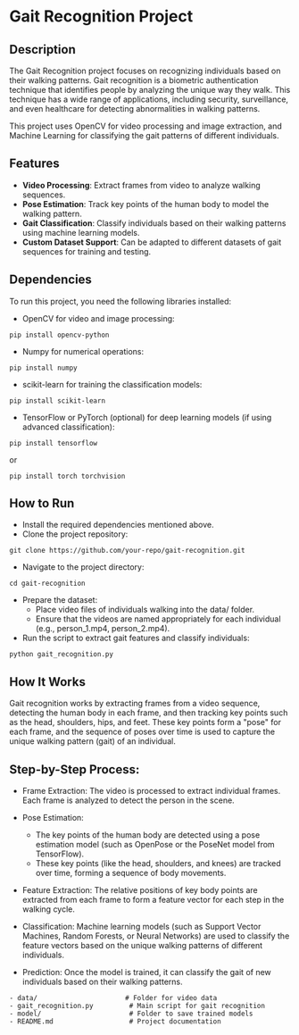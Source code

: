 # Gait Recognition Project
## Description
The Gait Recognition project focuses on recognizing individuals based on their walking patterns. Gait recognition is a biometric authentication technique that identifies people by analyzing the unique way they walk. This technique has a wide range of applications, including security, surveillance, and even healthcare for detecting abnormalities in walking patterns.

This project uses OpenCV for video processing and image extraction, and Machine Learning for classifying the gait patterns of different individuals.
## Features
- **Video Processing**: Extract frames from video to analyze walking sequences.
- **Pose Estimation**: Track key points of the human body to model the walking pattern.
- **Gait Classification**: Classify individuals based on their walking patterns using machine learning models.
- **Custom Dataset Support**: Can be adapted to different datasets of gait sequences for training and testing.

## Dependencies
To run this project, you need the following libraries installed:
- OpenCV for video and image processing:
```
pip install opencv-python

```
- Numpy for numerical operations:
```
pip install numpy

```
- scikit-learn for training the classification models:
```
pip install scikit-learn

```
- TensorFlow or PyTorch (optional) for deep learning models (if using advanced classification):

```
pip install tensorflow

```
or
```
pip install torch torchvision

```

## How to Run
- Install the required dependencies mentioned above.
- Clone the project repository:
```
git clone https://github.com/your-repo/gait-recognition.git

```

- Navigate to the project directory:
```
cd gait-recognition

```
- Prepare the dataset:
  - Place video files of individuals walking into the data/ folder.
  - Ensure that the videos are named appropriately for each individual (e.g., person_1.mp4, person_2.mp4).
- Run the script to extract gait features and classify individuals:
```
python gait_recognition.py

```
## How It Works
Gait recognition works by extracting frames from a video sequence, detecting the human body in each frame, and then tracking key points such as the head, shoulders, hips, and feet. These key points form a "pose" for each frame, and the sequence of poses over time is used to capture the unique walking pattern (gait) of an individual.
## Step-by-Step Process:
- Frame Extraction:
The video is processed to extract individual frames. Each frame is analyzed to detect the person in the scene.
- Pose Estimation:
  - The key points of the human body are detected using a pose estimation model (such as OpenPose or the PoseNet model from TensorFlow).
  - These key points (like the head, shoulders, and knees) are tracked over time, forming a sequence of body movements.
- Feature Extraction:
The relative positions of key body points are extracted from each frame to form a feature vector for each step in the walking cycle.

- Classification:
Machine learning models (such as Support Vector Machines, Random Forests, or Neural Networks) are used to classify the feature vectors based on the unique walking patterns of different individuals.
- Prediction:
Once the model is trained, it can classify the gait of new individuals based on their walking patterns.
```
- data/                      # Folder for video data
- gait_recognition.py         # Main script for gait recognition
- model/                      # Folder to save trained models
- README.md                   # Project documentation

```
